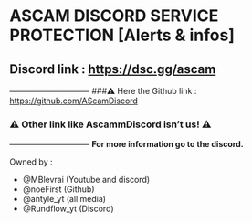 # ASCAM DISCORD SERVICE PROTECTION [Alerts & infos]
## Discord link : https://dsc.gg/ascam
——————————
###⚠️ Here the Github link : https://github.com/AScamDiscord
### ⚠️ Other link like AscammDiscord isn’t us! ⚠️
——————————
**For more information go to the discord.**


Owned by :
- @MBlevrai (Youtube and discord)
- @noeFirst (Github) 
- @antyle_yt (all media)
- @Rundflow_yt (Discord)
